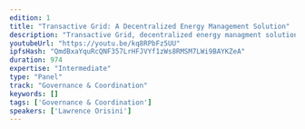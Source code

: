 ```yaml
---
edition: 1
title: "Transactive Grid: A Decentralized Energy Management Solution"
description: "Transactive Grid, decentralized energy managment solution An Ethereum-enabled Community Energy Market Sharing Economy for Microgrids is a joint venture uniting LO3 Energy (http://lo3energy.com/) and ConsenSys (https://consensys.net/)."
youtubeUrl: "https://youtu.be/kq8RPbFz5UU"
ipfsHash: "QmdBxaYquRcQNF357LrHFJVYf1zWs8RMSM7LWi9BAYKZeA"
duration: 974
expertise: "Intermediate"
type: "Panel"
track: "Governance & Coordination"
keywords: []
tags: ['Governance & Coordination']
speakers: ['Lawrence Orisini']
---
```

